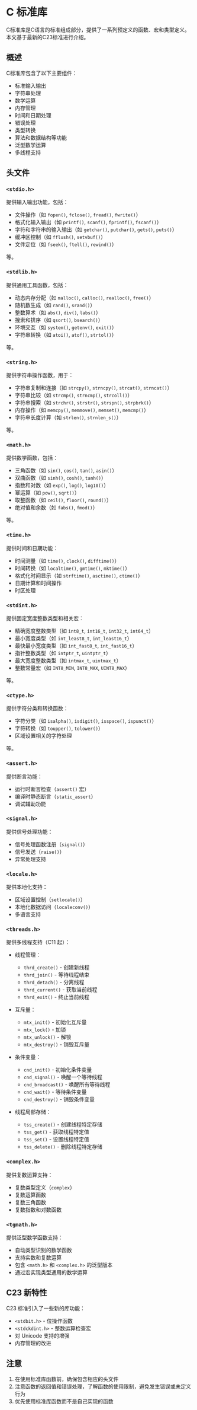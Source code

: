 # C 标准库

C标准库是C语言的标准组成部分，提供了一系列预定义的函数、宏和类型定义。本文基于最新的C23标准进行介绍。

## 概述

C标准库包含了以下主要组件：

- 标准输入输出
- 字符串处理
- 数学运算
- 内存管理
- 时间和日期处理
- 错误处理
- 类型转换
- 算法和数据结构等功能
- 泛型数学运算
- 多线程支持

## 头文件

### `<stdio.h>`

提供输入输出功能，包括：

- 文件操作（如 `fopen()`, `fclose()`, `fread()`, `fwrite()`）
- 格式化输入输出（如 `printf()`, `scanf()`, `fprintf()`, `fscanf()`）
- 字符和字符串的输入输出（如 `getchar()`, `putchar()`, `gets()`, `puts()`）
- 缓冲区控制（如 `fflush()`, `setvbuf()`）
- 文件定位（如 `fseek()`, `ftell()`, `rewind()`）

等。

### `<stdlib.h>`

提供通用工具函数，包括：

- 动态内存分配（如 `malloc()`, `calloc()`, `realloc()`, `free()`）
- 随机数生成（如 `rand()`, `srand()`）
- 整数算术（如 `abs()`, `div()`, `labs()`）
- 搜索和排序（如 `qsort()`, `bsearch()`）
- 环境交互（如 `system()`, `getenv()`, `exit()`）
- 字符串转换（如 `atoi()`, `atof()`, `strtol()`）

等。

### `<string.h>`

提供字符串操作函数，用于：

- 字符串复制和连接（如 `strcpy()`, `strncpy()`, `strcat()`, `strncat()`）
- 字符串比较（如 `strcmp()`, `strncmp()`, `strcoll()`）
- 字符串搜索（如 `strchr()`, `strstr()`, `strspn()`, `strpbrk()`）
- 内存操作（如 `memcpy()`, `memmove()`, `memset()`, `memcmp()`）
- 字符串长度计算（如 `strlen()`, `strnlen_s()`）

等。

### `<math.h>`

提供数学函数，包括：

- 三角函数（如 `sin()`, `cos()`, `tan()`, `asin()`）
- 双曲函数（如 `sinh()`, `cosh()`, `tanh()`）
- 指数和对数（如 `exp()`, `log()`, `log10()`）
- 幂运算（如 `pow()`, `sqrt()`）
- 取整函数（如 `ceil()`, `floor()`, `round()`）
- 绝对值和余数（如 `fabs()`, `fmod()`）

等。

### `<time.h>`

提供时间和日期功能：

- 时间测量（如 `time()`, `clock()`, `difftime()`）
- 时间转换（如 `localtime()`, `gmtime()`, `mktime()`）
- 格式化时间显示（如 `strftime()`, `asctime()`, `ctime()`）
- 日期计算和时间操作
- 时区处理

### `<stdint.h>`

提供固定宽度整数类型和相关宏：

- 精确宽度整数类型（如 `int8_t`, `int16_t`, `int32_t`, `int64_t`）
- 最小宽度类型（如 `int_least8_t`, `int_least16_t`）
- 最快最小宽度类型（如 `int_fast8_t`, `int_fast16_t`）
- 指针整数类型（如 `intptr_t`, `uintptr_t`）
- 最大宽度整数类型（如 `intmax_t`, `uintmax_t`）
- 整数常量宏（如 `INT8_MIN`, `INT8_MAX`, `UINT8_MAX`）

等。

### `<ctype.h>`

提供字符分类和转换函数：

- 字符分类（如 `isalpha()`, `isdigit()`, `isspace()`, `ispunct()`）
- 字符转换（如 `toupper()`, `tolower()`）
- 区域设置相关的字符处理

等。

### `<assert.h>`

提供断言功能：

- 运行时断言检查（`assert()` 宏）
- 编译时静态断言（`static_assert`）
- 调试辅助功能

### `<signal.h>`

提供信号处理功能：

- 信号处理函数注册（`signal()`）
- 信号发送（`raise()`）
- 异常处理支持

### `<locale.h>`

提供本地化支持：

- 区域设置控制（`setlocale()`）
- 本地化数据访问（`localeconv()`）  
- 多语言支持

### `<threads.h>`

提供多线程支持（C11 起）：

- 线程管理：
  - `thrd_create()` - 创建新线程
  - `thrd_join()` - 等待线程结束
  - `thrd_detach()` - 分离线程
  - `thrd_current()` - 获取当前线程
  - `thrd_exit()` - 终止当前线程

- 互斥量：
  - `mtx_init()` - 初始化互斥量
  - `mtx_lock()` - 加锁
  - `mtx_unlock()` - 解锁
  - `mtx_destroy()` - 销毁互斥量

- 条件变量：
  - `cnd_init()` - 初始化条件变量
  - `cnd_signal()` - 唤醒一个等待线程
  - `cnd_broadcast()` - 唤醒所有等待线程
  - `cnd_wait()` - 等待条件变量
  - `cnd_destroy()` - 销毁条件变量

- 线程局部存储：
  - `tss_create()` - 创建线程特定存储
  - `tss_get()` - 获取线程特定值
  - `tss_set()` - 设置线程特定值
  - `tss_delete()` - 删除线程特定存储

### `<complex.h>`

提供复数运算支持：

- 复数类型定义（`complex`）
- 复数运算函数
- 复数三角函数
- 复数指数和对数函数

### `<tgmath.h>`

提供泛型数学函数支持：

- 自动类型识别的数学函数
- 支持实数和复数运算
- 包含 `<math.h>` 和 `<complex.h>` 的泛型版本
- 通过宏实现类型通用的数学运算

## C23 新特性

C23 标准引入了一些新的库功能：

- `<stdbit.h>` - 位操作函数
- `<stdckdint.h>` - 整数运算检查宏
- 对 Unicode 支持的增强
- 内存管理的改进

## 注意

1. 在使用标准库函数前，确保包含相应的头文件
2. 注意函数的返回值和错误处理，了解函数的使用限制，避免发生错误或未定义行为
3. 优先使用标准库函数而不是自己实现的函数
